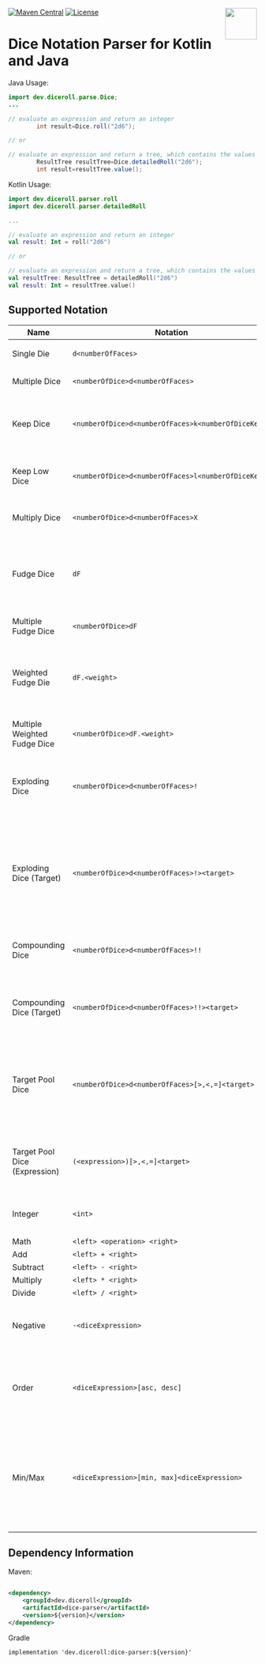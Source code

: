 [<img src="https://avatars0.githubusercontent.com/u/56687116?s=400&u=a1a754aad591efe43f8d00e768a87e67f6d3aead" align="right" height="64px"/>](https://github.com/diceroll-dev/dice-parser/)
[![Maven Central](https://img.shields.io/maven-central/v/dev.diceroll/dice-parser.svg)](https://search.maven.org/#search%7Cga%7C1%7Cg%3A%22dev.diceroll%22%20a%3A%22dice-parser%22)
[![License](https://img.shields.io/badge/License-Apache%202.0-blue.svg)](https://opensource.org/licenses/Apache-2.0)

# Dice Notation Parser for Kotlin and Java

Java Usage:

```java
import dev.diceroll.parse.Dice;
...

// evaluate an expression and return an integer 
        int result=Dice.roll("2d6");

// or

// evaluate an expression and return a tree, which contains the values of the individual dice rolled 
        ResultTree resultTree=Dice.detailedRoll("2d6");
        int result=resultTree.value();
```

Kotlin Usage:

```kotlin
import dev.diceroll.parser.roll
import dev.diceroll.parser.detailedRoll

...

// evaluate an expression and return an integer 
val result: Int = roll("2d6")

// or

// evaluate an expression and return a tree, which contains the values of the individual dice rolled 
val resultTree: ResultTree = detailedRoll("2d6")
val result: Int = resultTree.value()
```

## Supported Notation

| Name                          | Notation                                            | Example         | Description                                                                                                                 |
|-------------------------------|-----------------------------------------------------|-----------------|-----------------------------------------------------------------------------------------------------------------------------|
|                               |                                                     |                 |                                                                                                                             |
| Single Die                    | `d<numberOfFaces>`                                  | `d6`            | roll one, six-sided die                                                                                                     |
| Multiple Dice                 | `<numberOfDice>d<numberOfFaces>`                    | `3d20`          | roll three, twenty-sided dice                                                                                               |
| Keep Dice                     | `<numberOfDice>d<numberOfFaces>k<numberOfDiceKept>` | `3d6k2`         | keeps the the highest values out of three, six-sided dice                                                                   |
| Keep Low Dice                 | `<numberOfDice>d<numberOfFaces>l<numberOfDiceKept>` | `3d6l2`         | keeps the the lowest values out of three, six-sided dice                                                                    |
| Multiply Dice                 | `<numberOfDice>d<numberOfFaces>X`                   | `4d10X`         | multiplies the result of `4d10 * 4d10`                                                                                      |
| Fudge Dice                    | `dF`                                                | `dF`            | roles a single "fudge" die (a six sided die, 1/3 chance of `-1`, 1/3 chance of `0`, and 1/3 chance of `1`)                  |
| Multiple Fudge Dice           | `<numberOfDice>dF`                                  | `3dF`           | roles multiple fudge dice                                                                                                   |
| Weighted Fudge Die            | `dF.<weight>`                                       | `dF.1`          | A weighted fudge die with 1/6 chance of a `1`, `2/3` chance of a `0` and 1/6 chance of a `-1`                               |
| Multiple Weighted Fudge Dice  | `<numberOfDice>dF.<weight>`                         | `2dF.1`         | multiple weighted fudge dice.                                                                                               |
| Exploding Dice                | `<numberOfDice>d<numberOfFaces>!`                   | `4d6!`          | any time the max value of a die is rolled, that die is re-rolled and added to the total                                     |
| Exploding Dice (Target)       | `<numberOfDice>d<numberOfFaces>!><target>`          | `3d6!>5`        | Same as exploding dice, but re-roll on values greater than or equal to the target (note, less than works too)               |
| Compounding Dice              | `<numberOfDice>d<numberOfFaces>!!`                  | `3d6!!`         | similar to exploding dice, but ALL dice are re-rolled                                                                       | 
| Compounding Dice (Target)     | `<numberOfDice>d<numberOfFaces>!!><target>`         | `3d6!!>5`       | similar as exploding dice (target), but all dice are re-rolled and added.                                                   |
| Target Pool Dice              | `<numberOfDice>d<numberOfFaces>[>,<,=]<target>`     | `3d6=6`         | counts the number of dice that match the target (NOTE: greater & less than also match equals, i.e `>=` and `<=`)            | 
| Target Pool Dice (Expression) | `(<expression>)[>,<,=]<target>`                     | `(4d8-2)>6`     | A target pool roll, but where the expression is evaluated to the target.                                                    |
| Integer                       | `<int>`                                             | `42`            | typically used in math operations, i.e. `2d4+2`                                                                             |
| Math                          | `<left> <operation> <right>`                        |
| Add                           | `<left> + <right>`                                  | `2d6 + 2`       |                                                                                                                             |
| Subtract                      | `<left> - <right>`                                  | `2 - 1`         |                                                                                                                             |
| Multiply                      | `<left> * <right>`                                  | `1d4 * 2d6`     |                                                                                                                             |
| Divide                        | `<left> / <right>`                                  | `4 / 2`         |                                                                                                                             |
| Negative                      | `-<diceExpression>`                                 | `-1d6`          | multiplies the result of the dice expression with -1                                                                        |
| Order                          | `<diceExpression>[asc, desc]`                      | `10d10asc`      | ordering the results of the dice ascending (`asc`) or descending (`desc`)                                                   |
| Min/Max                       | `<diceExpression>[min, max]<diceExpression>`        | `2d6min(1d6+3)` | returns the minimum or maximum of two dice expressions, e.g. `2d6min(1d6+3)` returns the smaller value of `2d6` and `1d6+3` |

## Dependency Information

Maven:

```xml

<dependency>
    <groupId>dev.diceroll</groupId>
    <artifactId>dice-parser</artifactId>
    <version>${version}</version>
</dependency>
```

Gradle

```
implementation 'dev.diceroll:dice-parser:${version}'
```
